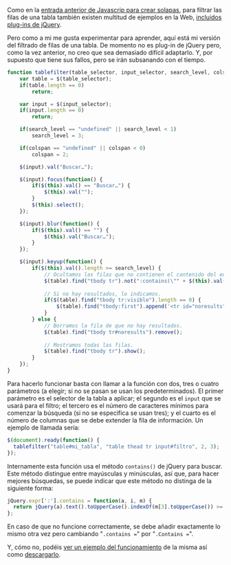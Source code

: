Como en la [entrada anterior de Javascrip para crear solapas](/archivo/2012/informatica/funcion-en-javascript-para-crear-solapas-tabs.html), para filtrar las filas de una tabla también existen multitud de ejemplos en la Web, [incluidos plug-ins de jQuery](https://github.com/riklomas/quicksearch).

Pero como a mi me gusta experimentar para aprender, aquí está mi versión del filtrado de filas de una tabla. De momento no es plug-in de jQuery pero, como la vez anterior, no creo que sea demasiado difícil adaptarlo. Y, por supuesto que tiene sus fallos, pero se irán subsanando con el tiempo.

```javascript
function tablefilter(table_selector, input_selector, search_level, colspan) {
    var table = $(table_selector);
    if(table.length == 0)
        return;

    var input = $(input_selector);
    if(input.length == 0)
        return;

    if(search_level == "undefined" || search_level < 1)
        search_level = 3;

    if(colspan == "undefined" || colspan < 0)
        colspan = 2;

    $(input).val("Buscar…");

    $(input).focus(function() {
        if($(this).val() == "Buscar…") {
            $(this).val("");
        }
        $(this).select();
    });

    $(input).blur(function() {
        if($(this).val() == "") {
            $(this).val("Buscar…");
        }
    });

    $(input).keyup(function() {
        if($(this).val().length >= search_level) {
            // Ocultamos las filas que no contienen el contenido del edit.
            $(table).find("tbody tr").not(":contains(\"" + $(this).val() + "\")").hide();
            
            // Si no hay resultados, lo indicamos.
            if($(table).find("tbody tr:visible").length == 0) {
                $(table).find("tbody:first").append('<tr id="noresults" class="aligncenter"><td colspan="' + colspan + '">Lo siento pero no hay resultados para la búsqueda indicada.</td></tr>');
            }
        } else {
            // Borramos la fila de que no hay resultados.
            $(table).find("tbody tr#noresults").remove();
            
            // Mostramos todas las filas.
            $(table).find("tbody tr").show();
        }
    });
}
```

Para hacerlo funcionar basta con llamar a la función con dos, tres o cuatro parámetros (a elegir; si no se pasan se usan los predeterminados). El primer parámetro es el selector de la tabla a aplicar; el segundo es el `input` que se usará para el filtro; el tercero es el número de caracteres mínimos para comenzar la búsqueda (si no se especifica se usan tres); y el cuarto es el número de columnas que se debe extender la fila de información. Un ejemplo de llamada sería:

```javascript
$(document).ready(function() {
  tablefilter("table#mi_tabla", "table thead tr input#filtro", 2, 3);
});
```

Internamente esta función usa el método `contains()` de jQuery para buscar. Este método distingue entre mayúsculas y minúsculas, así que, para hacer mejores búsquedas, se puede indicar que este método no distinga de la siguiente forma:

```javascript
jQuery.expr[':'].contains = function(a, i, m) { 
  return jQuery(a).text().toUpperCase().indexOf(m[3].toUpperCase()) >= 0; 
};
```

En caso de que no funcione correctamente, se debe añadir exactamente lo mismo otra vez pero cambiando "`.contains =`" por "`.Contains =`".

Y, cómo no, podéis [ver un ejemplo del funcionamiento](/demos/table-filter/table-filter-example.html) de la misma así como [descargarlo](/download/table-filter-example.html).
